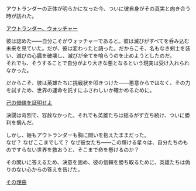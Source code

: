 <!-- title: アウトランダー -->
<!-- status: 生存 -->

アウトランダーの正体が明らかになった今、ついに彼自身がその真実と向き合う時が訪れた。

[アウトランダー、ウォッチャー](#embed:https://www.youtube.com/watch?v=UyN7jwsiiXA&t=3990s)

彼は認めた――自分こそがウォッチャーであると。彼は滅びがすべてを呑み込む未来を見ていた。だが、彼は変わったと語った。だからこそ、名もなき剣士を装い、滅びの心臓を破壊し、滅びが全てを喰らうのを止めようとしたのだ。  
それでも、そうすることで自分がより大きな悪となるという現実は受け入れられなかった。

だからこそ、彼は英雄たちに挑戦状を叩きつけた――悪意からではなく、その力を試すため、世界の運命を託すにふさわしいか確かめるために。

[己の価値を証明せよ](#embed:https://www.youtube.com/watch?v=UyN7jwsiiXA&t=4220s)

決闘は苛烈で、容赦なかった。それでも英雄たちは揺るがず立ち続け、ついに勝利を掴んだ。

しかし、姫もアウトランダーも胸に問いを抱えたままだった。  
なぜ？ なぜここまでして？ なぜ彼女たち――この輝ける星々は、自分たちのものですらない世界を救おうと、そこまで命を懸けるのか？

その問いに答えるため、決意を固め、彼の信頼を勝ち取るために、英雄たちは偽りのない心からの答えを告げた。

[その理由](#embed:https://www.youtube.com/live/9gL4We5utAk?si=BGrT9i5eJGGAoNcL&t=11841)
